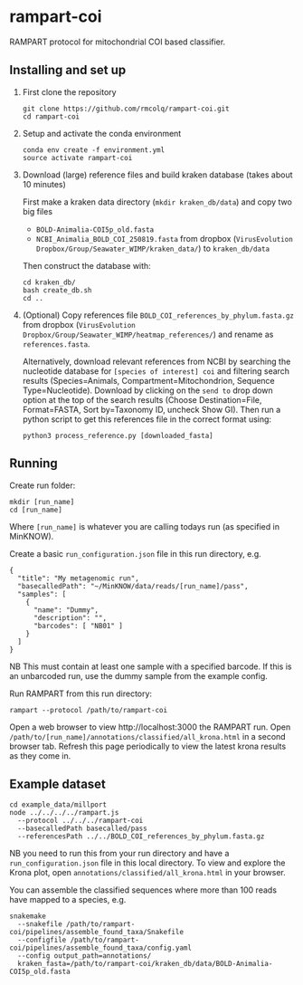 # rampart-coi
RAMPART protocol for mitochondrial COI based classifier. 

## Installing and set up
1. First clone the repository
   ```
   git clone https://github.com/rmcolq/rampart-coi.git
   cd rampart-coi
   ```
2. Setup and activate the conda environment
   ```
   conda env create -f environment.yml
   source activate rampart-coi
   ```
3. Download (large) reference files and build kraken database (takes about 10 minutes)
   
   First make a kraken data directory (`mkdir kraken_db/data`) and copy two big files   
     - `BOLD-Animalia-COI5p_old.fasta`  
     - `NCBI_Animalia_BOLD_COI_250819.fasta`
   from dropbox (`VirusEvolution Dropbox/Group/Seawater_WIMP/kraken_data/`) to `kraken_db/data`
   
   Then construct the database with:   
   ```           
   cd kraken_db/
   bash create_db.sh 
   cd ..
   ```
4. (Optional) Copy references file `BOLD_COI_references_by_phylum.fasta.gz` from dropbox (`VirusEvolution Dropbox/Group/Seawater_WIMP/heatmap_references/`) and rename as `references.fasta`. 

   Alternatively, download relevant references from NCBI by searching the nucleotide database for `[species of interest] coi` and filtering search results (Species=Animals, Compartment=Mitochondrion, Sequence Type=Nucleotide). Download by clicking on the `send to` drop down option at the top of the search results (Choose Destination=File, Format=FASTA, Sort by=Taxonomy ID, uncheck Show GI). Then run a python script to get this references file in the correct format using:
   ```
   python3 process_reference.py [downloaded_fasta]
   ```

## Running 

Create run folder:
```
mkdir [run_name]
cd [run_name]
```
Where `[run_name]` is whatever you are calling todays run (as specified in MinKNOW).

Create a basic `run_configuration.json` file in this run directory, e.g.
```
{
  "title": "My metagenomic run",
  "basecalledPath": "~/MinKNOW/data/reads/[run_name]/pass",
  "samples": [
    {
      "name": "Dummy",
      "description": "",
      "barcodes": [ "NB01" ]
    }
  ]
}
```
NB This must contain at least one sample with a specified barcode. If this is an unbarcoded run, use the dummy sample from the example config.

Run RAMPART from this run directory:
```
rampart --protocol /path/to/rampart-coi
```

Open a web browser to view http://localhost:3000 the RAMPART run.
Open `/path/to/[run_name]/annotations/classified/all_krona.html` in a second browser tab. Refresh this page periodically to view the latest krona results as they come in.

## Example dataset

```
cd example_data/millport
node ../../../../rampart.js 
  --protocol ../../../rampart-coi
  --basecalledPath basecalled/pass 
  --referencesPath ../../BOLD_COI_references_by_phylum.fasta.gz 
```
NB you need to run this from your run directory and have a `run_configuration.json` file in this local directory.
To view and explore the Krona plot, open `annotations/classified/all_krona.html` in your browser.

You can assemble the classified sequences where more than 100 reads have mapped to a species, e.g.
```
snakemake 
  --snakefile /path/to/rampart-coi/pipelines/assemble_found_taxa/Snakefile 
  --configfile /path/to/rampart-coi/pipelines/assemble_found_taxa/config.yaml 
  --config output_path=annotations/ 
  kraken_fasta=/path/to/rampart-coi/kraken_db/data/BOLD-Animalia-COI5p_old.fasta 
```
